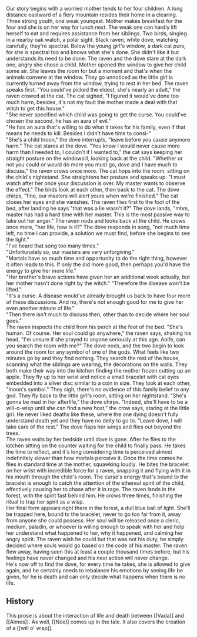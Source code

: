 Our story begins with a worried mother tends to her four children. A long distance eastward of a fiery mountain resides their home in a clearing. Three strong youth, one weak youngest. Mother makes breakfast for the four and she is on her way for lunch next. The weak one can hardly lift herself to eat and requires assistance from her siblings. Two birds, singing in a nearby oak watch, a polar sight. Black raven, white dove, watching carefully, they're spectral. Below the young girl's window, a dark cat purs, for she is spectral too and knows what she's done. She didn't like it but understands its need to be done. The raven and the dove stare at the dark one, angry she chose a child. Mother opened the window to give her child some air. She leaves the room for but a moment and that's when the animals convene at the window. They go unnoticed as the little girl is currently turned away from the window, trying to rest in her bed. The raven speaks first. "You could've picked the eldest, she's nearly an adult," the raven crowed at the cat. The cat sighed, "I figured it would've done too much harm, besides, it's not my fault the mother made a deal with that witch to get this house."  
"She never specified which child was going to get the curse. You could've chosen the second, he has an aura of evil."  
"He has an aura that's willing to do what it takes for his family, even if that means he needs to kill. Besides I didn't have time to consi-"  
"She's a child Inoon," the dove interrupts, "leave before you cause anymore harm." The cat stares at the dove. "You know I would never cause more harm than I needed to, I couldn't if I wanted to," the cat says keeping her straight posture on the windowsill, looking back at the child. "Whether or not you could or would do more you must go, dove and I have much to discuss," the raven crows once more. The cat hops into the room, sitting on the child's nightstand. She straightens her posture and speaks up. "I must watch after her once your discussion is over. My master wants to observe the effect." The birds look at each other, then back to the cat. The dove chirps, "fine, our masters will alert yours when we're finished." The cat closes her eyes and she vanishes. The raven flies first to the foot of the bed, after landing he says "that was a lie wasn't it?" The dove lands, "mhm, master has had a hard time with her master. This is the most passive way to take out her anger." The raven nods and looks back at the child. He crows once more, "her life, how is it?" The dove responds in song, "not much time left, no time I can provide, a solution we must find, before she begins to see the light."  
"I've heard that song too many times."  
"Unfortunately so, our masters are very unforgiving."  
"Mortals have so much time and opportunity to do the right thing, however it often leads to this. If only the did more good, then perhaps you'd have the energy to give her more life."  
"Her brother's brave actions have given her an additional week actually, but her mother hasn't done right by the witch." "Therefore the disease won't be lifted."  
"It's a curse. A disease would've already brought us back to have four more of these discussions. And no, there's not enough good for me to give her even another minute of life."  
"Then there isn't much to discuss then, other than to decide where her soul goes."   
The raven inspects the child from his perch at the foot of the bed. "She's human. Of course. Her soul could go anywhere," the raven says, shaking his head, "I'm unsure if she prayed to anyone seriously at this age. Aoife, can you search the room with me?" The dove nods, and the two begin to look around the room for any symbol of one of the gods. What feels like two minutes go by and they find nothing. They search the rest of the house, scanning what the siblings are wearing, the decorations on the walls. They both make their way into the kitchen finding the mother frozen cutting up an apple. They fly up to her wrist and notice a small bracelet with cat eyes embedded into a silver disc similar to a coin in size. They look at each other, "Inoon's symbol." They sigh, there's no evidence of this family belief to any god. They fly back to the little girl's room, sitting on her nightstand. "She's gonna be mad in her afterlife," the dove chirps. "Indeed, she'll have to be a will-o-wisp until she can find a new host," the crow says, staring at the little girl. He never liked deaths like these, where the one dying doesn't fully understand death yet and they have no deity to go to. "Leave dove, I will take care of the rest." The dove flaps her wings and flies out beyond the trees.  
The raven waits by her bedside until dove is gone. After he flies to the kitchen sitting on the counter waiting for the child to finally pass. He takes the time to reflect, and it's long considering time is perceived almost indefinitely slower than how mortals perceive it. Once the time comes he flies in standard time at the mother, squawking loudly. He bites the bracelet on her wrist with incredible force for a raven, snapping it and flying with it in his mouth through the child's room. The curse's energy that's bound to the bracelet is enough to catch the attention of the ethereal spirit of the child, effectively causing her to chase after it in rage. The raven lands in the forest, with the spirit fast behind him. He crows three times, finishing the ritual to trap her spirit as a wisp.   
Her final form appears right there in the forest, a dull blue ball of light. She'll be trapped here, bound to the bracelet, never to go too far from it, away from anyone she could possess. Her soul will be released once a cleric, medium, paladin, or whoever is willing enough to speak with her and help her understand what happened to her, why it happened, and calming her angry spirit. The raven wish he could but that was not his duty, he simply decided where souls would go based on the code of his master. The raven flew away, having seen this at least a couple thousand times before, but his feelings have never changed and his next action will never change.  
He's now off to find the dove, for every time he takes, she is allowed to give again, and he certainly needs to rebalance his emotions by seeing life be given, for he is death and can only decide what happens when there is no life.

## History

This prose is about the interaction of life and death between [[Vada]] and [[Almes]]. As well, [[Nox]] comes up in the tale. It also covers the creation of a [[will o' wisp]].